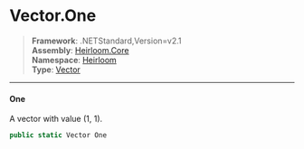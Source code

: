 # Vector.One

> **Framework**: .NETStandard,Version=v2.1  
> **Assembly**: [Heirloom.Core][0]  
> **Namespace**: [Heirloom][0]  
> **Type**: [Vector][1]  

--------------------------------------------------------------------------------

#### One

A vector with value (1, 1).

```cs
public static Vector One
```

[0]: ..\Heirloom.Core.md
[1]: Heirloom.Vector.md
